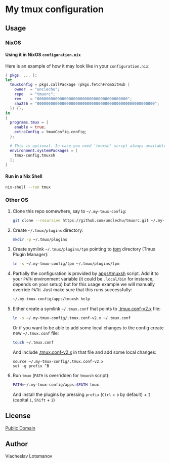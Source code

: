 # My tmux configuration

## Usage

### NixOS

#### Using it in NixOS `configuration.nix`

Here is an example of how it may look like in your `configuration.nix`:

``` nix
{ pkgs, ... }:
let
  tmuxConfig = pkgs.callPackage (pkgs.fetchFromGitHub {
    owner  = "unclechu";
    repo   = "tmuxrc";
    rev    = "0000000000000000000000000000000000000000";
    sha256 = "0000000000000000000000000000000000000000000000000000";
  }) {};
in
{
  programs.tmux = {
    enable = true;
    extraConfig = tmuxConfig.config;
  };

  # This is optional. In case you need ‘tmuxsh’ script always available.
  environment.systemPackages = [
    tmux-config.tmuxsh
  ];
}
```

#### Run in a Nix Shell

``` sh
nix-shell --run tmux
```

### Other OS

1. Clone this repo somewhere, say to `~/.my-tmux-config`:

   ``` sh
   git clone --recursive https://github.com/unclechu/tmuxrc.git ~/.my-tmux-config
   ```

1. Create `~/.tmux/plugins` directory:

   ``` sh
   mkdir -p ~/.tmux/plugins
   ```

1. Create symlink `~/.tmux/plugins/tpm` pointing to [tpm] directory
   (Tmux Plugin Manager):

   ``` sh
   ln -s ~/.my-tmux-config/tpm ~/.tmux/plugins/tpm
   ```

1. Partially the configuration is provided by [apps/tmuxsh] script.
   Add it to your `PATH` environment variable (it could be `.local/bin` for
   instance, depends on your setup) but for this usage example we will manually
   override `PATH`. Just make sure that this runs successfully:

   ``` sh
   ~/.my-tmux-config/apps/tmuxsh help
   ```

1. Either create a symlink `~/.tmux.conf` that points to [.tmux.conf-v2.x] file:

   ``` sh
   ln -s ~/.my-tmux-config/.tmux.conf-v2.x ~/.tmux.conf
   ```

   Or if you want to be able to add some local changes to the config create new
   `~/.tmux.conf` file:

   ``` sh
   touch ~/.tmux.conf
   ```

   And include [.tmux.conf-v2.x] in that file and add some local changes:

   ``` tmux
   source ~/.my-tmux-config/.tmux.conf-v2.x
   set -g prefix ^B
   ```

1. Run `tmux` (`PATH` is overridden for `tmuxsh` script):

   ``` sh
   PATH=~/.my-tmux-config/apps:$PATH tmux
   ```

   And install the plugins by pressing `prefix` (`Ctrl` + `b` by default) + `I`
   (capital `i`, `Shift` + `i`)

## License

[Public Domain](LICENSE)

## Author

Viacheslav Lotsmanov

[.tmux.conf-v2.x]: .tmux.conf-v2.x
[apps/tmuxsh]: apps/tmuxsh
[tpm]: tpm
